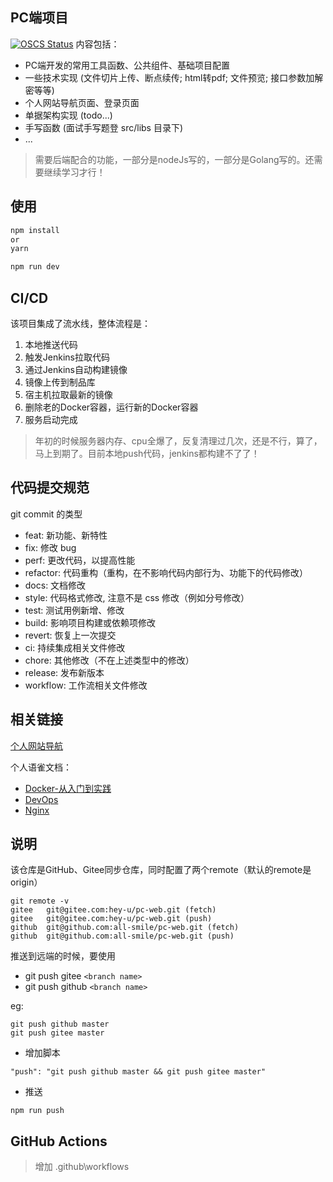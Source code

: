 ## PC端项目
[![OSCS Status](https://www.oscs1024.com/platform/badge/all-smile/pc-web.svg?size=small)](https://www.oscs1024.com/project/all-smile/pc-web?ref=badge_small)
内容包括：
- PC端开发的常用工具函数、公共组件、基础项目配置
- 一些技术实现 (文件切片上传、断点续传; html转pdf; 文件预览; 接口参数加解密等等)
- 个人网站导航页面、登录页面
- 单据架构实现 (todo...)
- 手写函数 (面试手写题登 src/libs 目录下)
- ...

> 需要后端配合的功能，一部分是nodeJs写的，一部分是Golang写的。还需要继续学习才行！
## 使用

```bash
npm install
or
yarn

npm run dev
```
## CI/CD
该项目集成了流水线，整体流程是：
1. 本地推送代码
2. 触发Jenkins拉取代码
3. 通过Jenkins自动构建镜像
4. 镜像上传到制品库
5. 宿主机拉取最新的镜像
6. 删除老的Docker容器，运行新的Docker容器
7. 服务启动完成

> 年初的时候服务器内存、cpu全爆了，反复清理过几次，还是不行，算了，马上到期了。目前本地push代码，jenkins都构建不了了！

## 代码提交规范
git commit 的类型
- feat: 新功能、新特性
- fix: 修改 bug
- perf: 更改代码，以提高性能
- refactor: 代码重构（重构，在不影响代码内部行为、功能下的代码修改）
- docs: 文档修改
- style: 代码格式修改, 注意不是 css 修改（例如分号修改）
- test: 测试用例新增、修改
- build: 影响项目构建或依赖项修改
- revert: 恢复上一次提交
- ci: 持续集成相关文件修改
- chore: 其他修改（不在上述类型中的修改）
- release: 发布新版本
- workflow: 工作流相关文件修改

## 相关链接
[个人网站导航](https://www.i-xiao.space/pc/compassNav)

个人语雀文档：
- [Docker-从入门到实践](https://www.yuque.com/allblue-byynd/dtez1l)
- [DevOps](https://www.yuque.com/allblue-byynd/ezv40n)
- [Nginx](https://www.yuque.com/allblue-byynd/lisfg2)



## 说明

该仓库是GitHub、Gitee同步仓库，同时配置了两个remote（默认的remote是origin）
```
git remote -v
gitee   git@gitee.com:hey-u/pc-web.git (fetch)
gitee   git@gitee.com:hey-u/pc-web.git (push)
github  git@github.com:all-smile/pc-web.git (fetch)
github  git@github.com:all-smile/pc-web.git (push)
```
推送到远端的时候，要使用
- git push gitee `<branch name>`
- git push github `<branch name>`

eg:
```
git push github master
git push gitee master
```

- 增加脚本
```
"push": "git push github master && git push gitee master"
```
- 推送
```
npm run push
```

## GitHub Actions
> 增加 .github\workflows